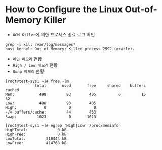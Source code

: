 How to Configure the Linux Out-of-Memory Killer
=====

* `OOM Killer`에 의한 프로세스 종료 로그 확인

```
grep -i kill /var/log/messages*
host kernel: Out of Memory: Killed process 2592 (oracle).
```

* `메인 메모리` 현황
* `High / Low 메모리` 현황
* `Swap 메모리` 현황

```
[root@test-sys1 ~]# free -lm
             total       used       free     shared    buffers     cached
Mem:           498         93        405          0         15         32
Low:           498         93        405
High:            0          0          0
-/+ buffers/cache:         44        453
Swap:         1023          0       1023
```

```
[root@test-sys1 ~]# egrep 'High|Low' /proc/meminfo
HighTotal:             0 kB
HighFree:              0 kB
LowTotal:         510444 kB
LowFree:          414768 kB
```
